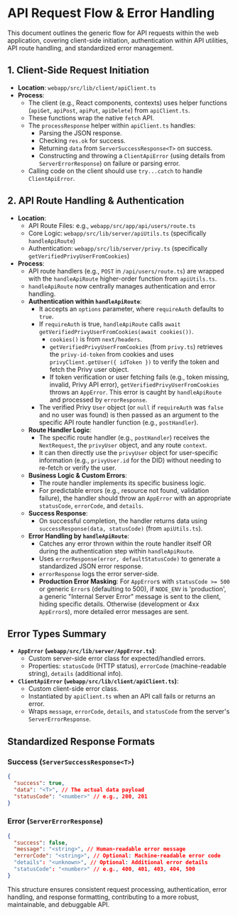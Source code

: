 # API Request Flow & Error Handling

This document outlines the generic flow for API requests within the web application, covering client-side initiation, authentication within API utilities, API route handling, and standardized error management.

## 1. Client-Side Request Initiation

- **Location**: `webapp/src/lib/client/apiClient.ts`
- **Process**:
  - The client (e.g., React components, contexts) uses helper functions (`apiGet`, `apiPost`, `apiPut`, `apiDelete`) from `apiClient.ts`.
  - These functions wrap the native `fetch` API.
  - The `processResponse` helper within `apiClient.ts` handles:
    - Parsing the JSON response.
    - Checking `res.ok` for success.
    - Returning `data` from `ServerSuccessResponse<T>` on success.
    - Constructing and throwing a `ClientApiError` (using details from `ServerErrorResponse`) on failure or parsing error.
  - Calling code on the client should use `try...catch` to handle `ClientApiError`.

## 2. API Route Handling & Authentication

- **Location**:
  - API Route Files: e.g., `webapp/src/app/api/users/route.ts`
  - Core Logic: `webapp/src/lib/server/apiUtils.ts` (specifically `handleApiRoute`)
  - Authentication: `webapp/src/lib/server/privy.ts` (specifically `getVerifiedPrivyUserFromCookies`)
- **Process**:
  - API route handlers (e.g., `POST` in `/api/users/route.ts`) are wrapped with the `handleApiRoute` higher-order function from `apiUtils.ts`.
  - `handleApiRoute` now centrally manages authentication and error handling.
  - **Authentication within `handleApiRoute`**:
    - It accepts an `options` parameter, where `requireAuth` defaults to `true`.
    - If `requireAuth` is true, `handleApiRoute` calls `await getVerifiedPrivyUserFromCookies(await cookies())`.
      - `cookies()` is from `next/headers`.
      - `getVerifiedPrivyUserFromCookies` (from `privy.ts`) retrieves the `privy-id-token` from cookies and uses `privyClient.getUser({ idToken })` to verify the token and fetch the Privy user object.
      - If token verification or user fetching fails (e.g., token missing, invalid, Privy API error), `getVerifiedPrivyUserFromCookies` throws an `AppError`. This error is caught by `handleApiRoute` and processed by `errorResponse`.
    - The verified Privy `User` object (or `null` if `requireAuth` was `false` and no user was found) is then passed as an argument to the specific API route handler function (e.g., `postHandler`).
  - **Route Handler Logic**:
    - The specific route handler (e.g., `postHandler`) receives the `NextRequest`, the `privyUser` object, and any route `context`.
    - It can then directly use the `privyUser` object for user-specific information (e.g., `privyUser.id` for the DID) without needing to re-fetch or verify the user.
  - **Business Logic & Custom Errors**:
    - The route handler implements its specific business logic.
    - For predictable errors (e.g., resource not found, validation failure), the handler should throw an `AppError` with an appropriate `statusCode`, `errorCode`, and `details`.
  - **Success Response**:
    - On successful completion, the handler returns data using `successResponse(data, statusCode)` (from `apiUtils.ts`).
  - **Error Handling by `handleApiRoute`**:
    - Catches any error thrown within the route handler itself OR during the authentication step within `handleApiRoute`.
    - Uses `errorResponse(error, defaultStatusCode)` to generate a standardized JSON error response.
    - `errorResponse` logs the error server-side.
    - **Production Error Masking**: For `AppError`s with `statusCode >= 500` or generic `Error`s (defaulting to 500), if `NODE_ENV` is 'production', a generic "Internal Server Error" message is sent to the client, hiding specific details. Otherwise (development or 4xx `AppError`s), more detailed error messages are sent.

## Error Types Summary

- **`AppError` (`webapp/src/lib/server/AppError.ts`)**:
  - Custom server-side error class for expected/handled errors.
  - Properties: `statusCode` (HTTP status), `errorCode` (machine-readable string), `details` (additional info).
- **`ClientApiError` (`webapp/src/lib/client/apiClient.ts`)**:
  - Custom client-side error class.
  - Instantiated by `apiClient.ts` when an API call fails or returns an error.
  - Wraps `message`, `errorCode`, `details`, and `statusCode` from the server's `ServerErrorResponse`.

## Standardized Response Formats

### Success (`ServerSuccessResponse<T>`)

```json
{
  "success": true,
  "data": "<T>", // The actual data payload
  "statusCode": "<number>" // e.g., 200, 201
}
```

### Error (`ServerErrorResponse`)

```json
{
  "success": false,
  "message": "<string>", // Human-readable error message
  "errorCode": "<string>", // Optional: Machine-readable error code
  "details": "<unknown>", // Optional: Additional error details
  "statusCode": "<number>" // e.g., 400, 401, 403, 404, 500
}
```

This structure ensures consistent request processing, authentication, error handling, and response formatting, contributing to a more robust, maintainable, and debuggable API.
